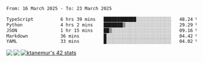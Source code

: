<!--START_SECTION:waka-->

```txt
From: 16 March 2025 - To: 23 March 2025

TypeScript          6 hrs 39 mins   ████████████░░░░░░░░░░░░░   48.24 %
Python              4 hrs 2 mins    ███████▒░░░░░░░░░░░░░░░░░   29.29 %
JSON                1 hr 15 mins    ██▒░░░░░░░░░░░░░░░░░░░░░░   09.16 %
Markdown            36 mins         █░░░░░░░░░░░░░░░░░░░░░░░░   04.42 %
YAML                33 mins         █░░░░░░░░░░░░░░░░░░░░░░░░   04.02 %
```

<!--END_SECTION:waka-->
<a href="https://github.com/anuraghazra/github-readme-stats">
  <img align="left" src="https://github-readme-stats.vercel.app/api?username=Tanesan&count_private=true&show_icons=true" />
<img align="left" src="https://github-readme-stats.vercel.app/api/top-langs/?username=Tanesan" />
</a>

[![ktanemur's 42 stats](https://badge42.vercel.app/api/v2/cl1wslf6s002109l771rng2w8/stats?cursusId=21&coalitionId=62)](https://github.com/JaeSeoKim/badge42)

